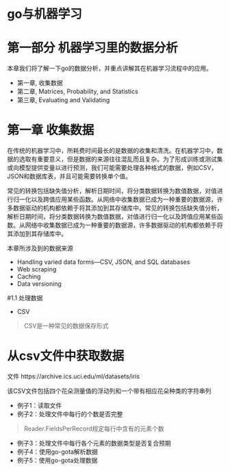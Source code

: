 # go与机器学习

# 第一部分 机器学习里的数据分析

本章我们将了解一下go的数据分析，并重点讲解其在机器学习流程中的应用。

- 第一章, 收集数据
- 第二章, Matrices, Probability, and Statistics
- 第三章, Evaluating and Validating

# 第一章 收集数据

在传统的机器学习中，所耗费时间最长的是数据的收集和清洗。在机器学习中，数据的选取有重要意义，但是数据的来源往往混乱而且复杂。为了形成训练或测试集或向模型提供变量以进行预测，我们可能需要处理各种格式的数据，例如CSV，JSON和数据库表，并且可能需要转换单个值。

常见的转换包括缺失值分析，解析日期时间，将分类数据转换为数值数据，对值进行归一化以及跨值应用某些函数。从网络中收集数据已成为一种重要的数据源，许多数据驱动的机构都依赖于将其添加到其存储库中。常见的转换包括缺失值分析，解析日期时间，将分类数据转换为数值数据，对值进行归一化以及跨值应用某些函数。从网络中收集数据已成为一种重要的数据源，许多数据驱动的机构都依赖于将其添加到其存储库中。


本章所涉及到的数据来源
- Handling varied data forms—CSV, JSON, and SQL databases
- Web scraping
- Caching
- Data versioning

#1.1 处理数据

- CSV
> CSV是一种常见的数据保存形式

# 从csv文件中获取数据

文件 https:/​/​archive.​ics.​uci.​edu/​ml/​datasets/​iris

该CSV文件包括四个花朵测量值的浮动列和一个带有相应花朵种类的字符串列

- 例子1：读取文件
- 例子2：处理文件中每行的个数是否完整
> Reader.FieldsPerRecord规定每行中含有的元素个数

- 例子3：处理文件中每行各个元素的数据类型是否复合预期
- 例子4：使用go-gota解析数据
- 例子5：使用go-gota处理数据